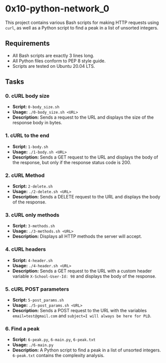 # 0x10-python-network_0

This project contains various Bash scripts for making HTTP requests using `curl`, as well as a Python script to find a peak in a list of unsorted integers.

## Requirements

- All Bash scripts are exactly 3 lines long.
- All Python files conform to PEP 8 style guide.
- Scripts are tested on Ubuntu 20.04 LTS.

## Tasks

### 0. cURL body size

- **Script:** `0-body_size.sh`
- **Usage:** `./0-body_size.sh <URL>`
- **Description:** Sends a request to the URL and displays the size of the response body in bytes.

### 1. cURL to the end

- **Script:** `1-body.sh`
- **Usage:** `./1-body.sh <URL>`
- **Description:** Sends a GET request to the URL and displays the body of the response, but only if the response status code is 200.

### 2. cURL Method

- **Script:** `2-delete.sh`
- **Usage:** `./2-delete.sh <URL>`
- **Description:** Sends a DELETE request to the URL and displays the body of the response.

### 3. cURL only methods

- **Script:** `3-methods.sh`
- **Usage:** `./3-methods.sh <URL>`
- **Description:** Displays all HTTP methods the server will accept.

### 4. cURL headers

- **Script:** `4-header.sh`
- **Usage:** `./4-header.sh <URL>`
- **Description:** Sends a GET request to the URL with a custom header variable `X-School-User-Id: 98` and displays the body of the response.

### 5. cURL POST parameters

- **Script:** `5-post_params.sh`
- **Usage:** `./5-post_params.sh <URL>`
- **Description:** Sends a POST request to the URL with the variables `email=test@gmail.com` and `subject=I will always be here for PLD`.

### 6. Find a peak

- **Script:** `6-peak.py`, `6-main.py`, `6-peak.txt`
- **Usage:** `./6-main.py`
- **Description:** A Python script to find a peak in a list of unsorted integers. `6-peak.txt` contains the complexity analysis.

